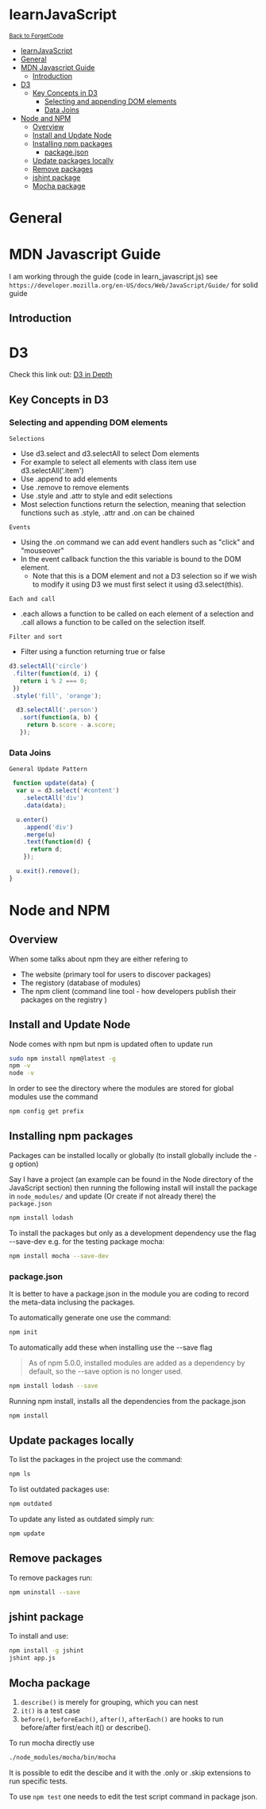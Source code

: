 # learnJavaScript

<sub>[Back to ForgetCode](../README.md)</sub>

<!-- MarkdownTOC autolink="true" bracket="round" indent="    "-->

- [learnJavaScript](#learnjavascript)
- [General](#general)
- [MDN Javascript Guide](#mdn-javascript-guide)
  - [Introduction](#introduction)
- [D3](#d3)
  - [Key Concepts in D3](#key-concepts-in-d3)
    - [Selecting and appending DOM elements](#selecting-and-appending-dom-elements)
    - [Data Joins](#data-joins)
- [Node and NPM](#node-and-npm)
  - [Overview](#overview)
  - [Install and Update Node](#install-and-update-node)
  - [Installing npm packages](#installing-npm-packages)
    - [package.json](#packagejson)
  - [Update packages locally](#update-packages-locally)
  - [Remove packages](#remove-packages)
  - [jshint package](#jshint-package)
  - [Mocha package](#mocha-package)

<!-- /MarkdownTOC -->

# General

# MDN Javascript Guide

I am working through the guide (code in learn_javascript.js)
see `https://developer.mozilla.org/en-US/docs/Web/JavaScript/Guide/` for solid guide

## Introduction


# D3
Check this link out: [D3 in Depth](http:3indepth.com/introduction/)

## Key Concepts in D3


### Selecting and appending DOM elements

`Selections`
- Use d3.select and d3.selectAll to select Dom elements 
- For example to select all elements with class item use d3.selectAll('.item')
- Use .append to add elements
- Use .remove to remove elements
- Use .style and .attr to style and edit selections
- Most selection functions return the selection, meaning that selection functions such as .style, .attr and .on can be chained

`Events`
- Using the .on command we can add event handlers such as "click" and "mouseover"
- In the event callback function the this variable is bound to the DOM element.
   - Note that this is a DOM element and not a D3 selection so if we wish to modify it using D3 we must first select it using d3.select(this).

 `Each and call`
 - .each allows a function to be called on each element of a selection and .call allows a function to be called on the selection itself.

 `Filter and sort`
 - Filter using a function returning true or false
 ```javascript
d3.selectAll('circle')
  .filter(function(d, i) {
    return i % 2 === 0;
  })
  .style('fill', 'orange');
 ```

 ```javascript
   d3.selectAll('.person')
    .sort(function(a, b) {
      return b.score - a.score;
    });
 ```

### Data Joins

`General Update Pattern`

```javascript
 function update(data) {
  var u = d3.select('#content')
    .selectAll('div')
    .data(data);

  u.enter()
    .append('div')
    .merge(u)
    .text(function(d) {
      return d;
    });

  u.exit().remove();
}
```

# Node and NPM

## Overview

When some talks about npm they are either refering to 
  - The website (primary tool for users to discover packages)
  - The registory (database of modules)
  - The npm client (command line tool - how developers publish their packages on the registry )

## Install and Update Node

Node comes with npm but npm is updated often to update run 
```bash
sudo npm install npm@latest -g
npm -v
node -v
```

In order to see the directory where the modules are stored for global modules use the command

```bash
npm config get prefix
```

## Installing npm packages

Packages can be installed locally or globally (to install globally include the -g option)

Say I have a project (an example can be found in the Node directory of the JavaScript section) then running the following install will install the package in `node_modules/` and update (Or create if not already there) the `package.json`

```bash
npm install lodash
```

To install the packages but only as a development dependency use the flag --save-dev e.g. for the testing package mocha:
```bash
npm install mocha --save-dev
```

### package.json

It is better to have a package.json in the module you are coding to record the meta-data inclusing the packages. 

To automatically generate one use the command:
```bash
npm init
```

To automatically add these when installing use the --save flag
> As of npm 5.0.0, installed modules are added as a dependency by default, so the --save option is no longer used.

```bash
npm install lodash --save
```

Running npm install, installs all the dependencies from the package.json
```bash
npm install
```


## Update packages locally

To list the packages in the project use the command:
```bash
npm ls
```

To list outdated packages use:
```bash
npm outdated
```

To update any listed as outdated simply run:
```bash
npm update
```


## Remove packages

To remove packages run:
```bash
npm uninstall --save
```

## jshint package

To install and use:
```bash
npm install -g jshint
jshint app.js
```


## Mocha package

1. `describe()` is merely for grouping, which you can nest 
2. `it()` is a test case
3. `before()`, `beforeEach()`, `after()`, `afterEach()` are hooks to run before/after first/each it() or describe().

To run mocha directly use 
```bash
./node_modules/mocha/bin/mocha
```

It is possible to edit the descibe and it with the .only or .skip extensions to run specific tests.

To use `npm test` one needs to edit the test script command in package json.










